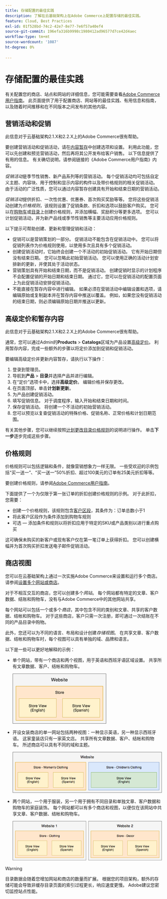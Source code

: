 ```yaml
---
title: 存储配置的最佳实践
description: 了解在云基础架构上在Adobe Commerce上配置存储的最佳实践。
feature: Cloud, Best Practices
exl-id: 01f528bd-74c2-42e7-8e77-7e6f57a40ef4
source-git-commit: 196efa316b9998c1980412ad96577d7ce42d4aec
workflow-type: tm+mt
source-wordcount: '1087'
ht-degree: 0%

---
```


# 存储配置的最佳实践

有关配置您的商店、站点和网站的详细信息，您可能需要查看[Adobe Commerce用户指南](https://experienceleague.adobe.com/docs/commerce-admin/user-guides/home.html)。 此页面提供了用于配置商店、网站等的最佳实践、有用信息和指南，以及随着时间推移和在不同版本之间发布的其他内容。

## 营销活动和促销

此信息对于云基础架构2.1.X和2.2.X上的Adobe Commerce很有帮助。

要创建营销活动和促销活动，请在[内容暂存](https://experienceleague.adobe.com/docs/commerce-admin/content-design/staging/content-staging.html)中创建选项和设置。 利用此功能，您可以先创建和预览营销活动，然后再将其公开发布给客户销售。 以下信息提供了有用的信息。 有关确切说明，请参阅链接的《Adobe Commerce用户指南》内容。

_促销活动_&#x200B;是季节性销售、新产品系列等的营销活动。 每个促销活动均可包括自定义主题、内容块、用于控制和显示内容的构件以及带价格规则的相关促销活动。 由于活动的广泛性质，您可以通过内容暂存创建具有开始和结束日期的营销活动。

_促销活动_&#x200B;提供折扣、一次性优惠、优惠券、首次购买奖励等等。 您将这些促销活动创建为&#x200B;_价格规则_，该规则设置了促销条款、折扣和选项以鼓励客户购买。 您可以在[购物车](https://experienceleague.adobe.com/docs/commerce-admin/marketing/promotions/cart-rules/price-rules-cart.html)或[目录](https://experienceleague.adobe.com/docs/commerce-admin/marketing/promotions/catalog-rules/price-rules-catalog.html)上创建价格规则，并添加横幅、奖励积分等更多选项。 您可以计划促销活动，并为新产品线或季节性销售等主要活动应用价格规则。

以下提示可帮助创建、更新和管理促销和活动：

* 促销可以是营销策划的一部分。 促销活动不能包含在促销活动中。 您可以将促销列表作为价格规则使用，以使用多次且具有多个促销活动。
* 创建促销活动时，它始终会创建一个不活动的初始促销活动。 它有开始日期但没有结束日期。 您可以忽略此初始营销活动。 您可以使用正确的活动计划安排新的更新，并使其处于活动状态。
* 营销策划具有开始和结束日期，而不是促销活动。 创建促销时显示的计划程序不会配置促销的开始日期和结束日期。 通过它，您可以在促销活动的配置页面上为此促销活动安排促销活动。
* 不能直接在暂存内容中进行编辑。 如果必须在营销活动中编辑设置和选项，请编辑原始或复制副本并在暂存内容中推送以覆盖。 例如，如果您没有促销活动的结束日期，则必须编辑原始日期并推送以更新。

## 高级定价和暂存内容

此信息对于云基础架构2.1.X和2.2.X上的Adobe Commerce很有帮助。

通常，您可以通过Admin的&#x200B;**Products** > **Catalogs**&#x200B;区域为产品设置[高级定价](https://experienceleague.adobe.com/docs/commerce-admin/catalog/products/pricing/pricing-advanced.html)。 利用暂存内容，完成一些额外的步骤以将定价添加到促销和促销活动。

要编辑高级定价并更新内容暂存，请执行以下操作：

1. 登录到管理员。
1. 导航到&#x200B;**产品** > **目录**&#x200B;并选择产品并进行编辑。
1. 在“定价”选项卡中，选择&#x200B;**高级定价**。 编辑价格并保存更改。
1. 在页面顶部，单击&#x200B;**计划新更新**。
1. 为产品创建促销活动。
1. 填写促销信息。 对于调度程序，输入开始和结束日期和时间。
1. 保存促销活动。 将创建一个不活动的初始营销活动。
1. 您可以预览以复查促销活动的特殊价格、促销名称、正常价格和计划日期范围。

有关其他步骤，您可以继续按照[计划更改目录价格规则](https://experienceleague.adobe.com/docs/commerce-admin/marketing/promotions/catalog-rules/price-rule-catalog-scheduled-changes.html)的说明进行操作。 单击&#x200B;**下一步**&#x200B;逐步完成这些步骤。

## 价格规则

价格规则可以包括逻辑和条件，就像营销想象力一样无限。 一些受欢迎的示例包括“买一送一”、“买一送一”50%折扣、超过100美元的订单有25美元折扣等等。

要创建价格规则，请参阅[Adobe Commerce用户指南](https://experienceleague.adobe.com/docs/commerce-admin/marketing/promotions/catalog-rules/price-rules-catalog-create.html)。

下面提供了一个为仅限于第一张订单的折扣创建价格规则的示例。 对于此折扣，您需要：

* 创建一个价格规则，该规则包含[客户区段](https://experienceleague.adobe.com/en/docs/commerce-admin/customers/segments/customer-segment-price-rule)，其条件为：订单总数小于1
* 将此客户区段作为条件添加到购物车规则
* 可选 — 添加条件和规则以将折扣应用于特定的SKU或产品类别以进行重点购买

这可确保未购买的新客户或现有客户仅在第一笔订单上获得折扣。 您可以创建横幅并为首次购买折扣发送电子邮件促销活动。

## 商店视图

您可以在云基础架构上通过一次实施Adobe Commerce来设置和运行多个商店。 请参阅[设置多个网站或商店](multiple-sites.md)。

对于不相互交互的商店，您可以创建多个&#x200B;_网站_。 每个网站都有特定的文章、客户数据、结账和购物车，没有与Adobe Commerce中的其他网站共享。

每个网站可以包括一个或多个&#x200B;_商店_，其中包含不同的类别和文章、共享的客户数据、结帐和购物车。 对于这些商店，客户只需一次注册，即可通过一次结账在不同的产品目录中购物。

此外，您还可以为不同的语言、布局和设计创建&#x200B;_存储视图_。 在共享文章、客户数据、结帐和购物车时，每个视图可以具有单独的域、品牌和语言。

以下是一些可以更好地解释的示例：

* 单个网站，带有一个商店和两个视图，用于英语和西班牙语区域设置。 共享所有文章数据、客户、结帐和购物车。

  ![存储示例1](../../assets/example-store1.png)

* 开设女装商店的单一网站包括两种视图：一种显示英语，另一种显示西班牙语。 这家童装店只有一家英文店。 共享所有文章数据、客户、结帐和购物车。 所述商店可以具有不同的域和主题。

  ![存储示例2](../../assets/example-store2.png)

* 两个网站，一个用于服装，另一个用于拥有不同目录和单独文章、客户数据和购物车的家庭装饰。 每个网站都可以有多个商店和视图，以便仅在该网站中共享文章、客户数据、结帐和购物车。

  ![存储示例3](../../assets/example-store3.png)

>[!WARNING]
>
>目录数据会随着您增加网站和商店的数量而扩展。 根据您的项目架构，额外的存储可能会导致非缓存目录页面的索引过程更长，响应速度更慢。 Adobe建议您密切监控站点性能。
